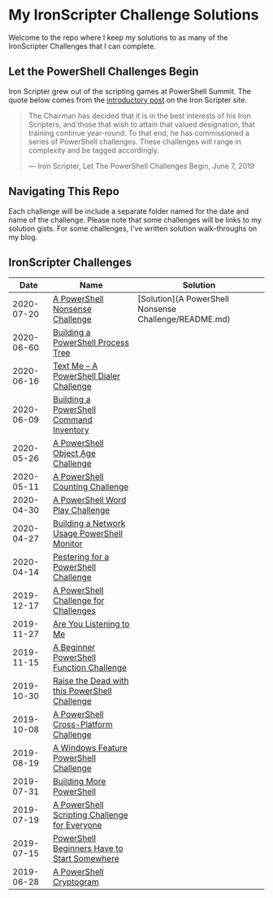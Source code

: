 # My IronScripter Challenge Solutions

Welcome to the repo where I keep my solutions to as many of the IronScripter Challenges that I can complete.

## Let the PowerShell Challenges Begin

Iron Scripter grew out of the scripting games at PowerShell Summit.
The quote below comes from the [introductory post][IronScripter] on the Iron Scripter site.

> The Chairman has decided that it is in the best interests of his Iron Scripters,
> and those that wish to attain that valued designation, that training continue year-round.
> To that end, he has commissioned a series of PowerShell challenges.
> These challenges will range in complexity and be tagged accordingly.
>
> — Iron Scripter, Let The PowerShell Challenges Begin, June 7, 2019

[IronScripter]: https://ironscripter.us/let-the-powershell-challenges-begin/

## Navigating This Repo

Each challenge will be include a separate folder named for the date and name of the challenge.
Please note that some challenges will be links to my solution gists.
For some challenges, I've written solution walk-throughs on my blog.

## IronScripter Challenges

|Date|Name|Solution|
|-|-|-|
|2020-07-20|[A PowerShell Nonsense Challenge][20200720]|[Solution](A PowerShell Nonsense Challenge/README.md)|
|2020-06-60|[Building a PowerShell Process Tree][20200620]||
|2020-06-16|[Text Me – A PowerShell Dialer Challenge][20200616]||
|2020-06-09|[Building a PowerShell Command Inventory][20200609]||
|2020-05-26|[A PowerShell Object Age Challenge][20200526]||
|2020-05-11|[A PowerShell Counting Challenge][20200511]||
|2020-04-30|[A PowerShell Word Play Challenge][20200430]||
|2020-04-27|[Building a Network Usage PowerShell Monitor][20200427]||
|2020-04-14|[Pestering for a PowerShell Challenge][20200414]||
|2019-12-17|[A PowerShell Challenge for Challenges][20191217]||
|2019-11-27|[Are You Listening to Me][20191127]||
|2019-11-15|[A Beginner PowerShell Function Challenge][20191115]||
|2019-10-30|[Raise the Dead with this PowerShell Challenge][20191030]||
|2019-10-08|[A PowerShell Cross-Platform Challenge][20191008]||
|2019-08-19|[A Windows Feature PowerShell Challenge][20190819]||
|2019-07-31|[Building More PowerShell][20190731]||
|2019-07-19|[A PowerShell Scripting Challenge for Everyone][20191719]||
|2019-07-15|[PowerShell Beginners Have to Start Somewhere][20190715]||
|2019-06-28|[A PowerShell Cryptogram][20190628]||

[20200720]: https://ironscripter.us/a-powershell-nonsense-challenge/
[20200620]: https://ironscripter.us/building-a-powershell-process-tree/
[20200616]: https://ironscripter.us/text-me-a-powershell-dialer-challenge/
[20200609]: https://ironscripter.us/building-a-powershell-command-inventory/
[20200526]: https://ironscripter.us/a-powershell-object-age-challenge/
[20200511]: https://ironscripter.us/a-powershell-counting-challenge/
[20200430]: https://ironscripter.us/a-powershell-word-play-challenge/
[20200427]: https://ironscripter.us/building-a-network-usage-powershell-monitor/
[20200414]: https://ironscripter.us/pestering-for-a-powershell-challenge/
[20191217]: https://ironscripter.us/a-powershell-challenge-for-challenges/
[20191127]: https://ironscripter.us/are-you-listening-to-me/
[20191115]: https://ironscripter.us/a-beginner-powershell-function-challenge/
[20191030]: https://ironscripter.us/raise-the-dead-with-this-powershell-challenge/
[20191008]: https://ironscripter.us/a-powershell-cross-platform-challenge/
[20190819]: https://ironscripter.us/a-windows-feature-powershell-challenge/
[20190731]: https://ironscripter.us/building-more-powershell/
[20191719]: https://ironscripter.us/a-powershell-scripting-challenge-for-everyone/
[20190715]: https://ironscripter.us/powershell-beginners-have-to-start-somewhere/
[20190628]: https://ironscripter.us/a-powershell-cryptogram/